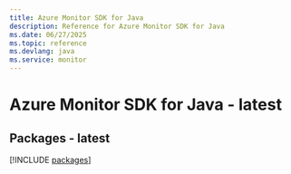```yaml
---
title: Azure Monitor SDK for Java
description: Reference for Azure Monitor SDK for Java
ms.date: 06/27/2025
ms.topic: reference
ms.devlang: java
ms.service: monitor
---
```

# Azure Monitor SDK for Java - latest
## Packages - latest
[!INCLUDE [packages](monitor-index.md)]